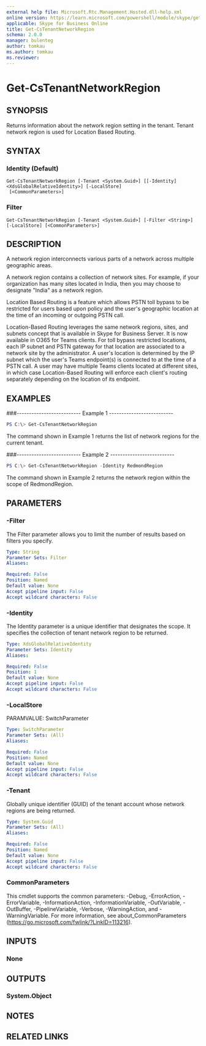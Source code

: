 ```yaml
---
external help file: Microsoft.Rtc.Management.Hosted.dll-help.xml
online version: https://learn.microsoft.com/powershell/module/skype/get-cstenantnetworkregion
applicable: Skype for Business Online
title: Get-CsTenantNetworkRegion
schema: 2.0.0
manager: bulenteg
author: tomkau
ms.author: tomkau
ms.reviewer:
---
```


# Get-CsTenantNetworkRegion

## SYNOPSIS
Returns information about the network region setting in the tenant. Tenant network region is used for Location Based Routing.

## SYNTAX

### Identity (Default)
```
Get-CsTenantNetworkRegion [-Tenant <System.Guid>] [[-Identity] <XdsGlobalRelativeIdentity>] [-LocalStore]
 [<CommonParameters>]
```

### Filter
```
Get-CsTenantNetworkRegion [-Tenant <System.Guid>] [-Filter <String>] [-LocalStore] [<CommonParameters>]
```

## DESCRIPTION
A network region interconnects various parts of a network across multiple geographic areas. 

A network region contains a collection of network sites. For example, if your organization has many sites located in India, then you may choose to designate "India" as a network region.

Location Based Routing is a feature which allows PSTN toll bypass to be restricted for users based upon policy and the user's geographic location at the time of an incoming or outgoing PSTN call. 

Location-Based Routing leverages the same network regions, sites, and subnets concept that is available in Skype for Business Server. It is now available in O365 for Teams clients. For toll bypass restricted locations, each IP subnet and PSTN gateway for that location are associated to a network site by the administrator. A user's location is determined by the IP subnet which the user's Teams endpoint(s) is connected to at the time of a PSTN call. A user may have multiple Teams clients located at different sites, in which case Location-Based Routing will enforce each client's routing separately depending on the location of its endpoint.

## EXAMPLES

###-------------------------- Example 1 --------------------------
```powershell
PS C:\> Get-CsTenantNetworkRegion
```

The command shown in Example 1 returns the list of network regions for the current tenant.

###-------------------------- Example 2 --------------------------
```powershell
PS C:\> Get-CsTenantNetworkRegion -Identity RedmondRegion
```

The command shown in Example 2 returns the network region within the scope of RedmondRegion.

## PARAMETERS

### -Filter
The Filter parameter allows you to limit the number of results based on filters you specify.

```yaml
Type: String
Parameter Sets: Filter
Aliases:

Required: False
Position: Named
Default value: None
Accept pipeline input: False
Accept wildcard characters: False
```

### -Identity
The Identity parameter is a unique identifier that designates the scope. It specifies the collection of tenant network region to be returned.

```yaml
Type: XdsGlobalRelativeIdentity
Parameter Sets: Identity
Aliases:

Required: False
Position: 1
Default value: None
Accept pipeline input: False
Accept wildcard characters: False
```

### -LocalStore
PARAMVALUE: SwitchParameter

```yaml
Type: SwitchParameter
Parameter Sets: (All)
Aliases:

Required: False
Position: Named
Default value: None
Accept pipeline input: False
Accept wildcard characters: False
```

### -Tenant
Globally unique identifier (GUID) of the tenant account whose network regions are being returned.

```yaml
Type: System.Guid
Parameter Sets: (All)
Aliases:

Required: False
Position: Named
Default value: None
Accept pipeline input: False
Accept wildcard characters: False
```

### CommonParameters
This cmdlet supports the common parameters: -Debug, -ErrorAction, -ErrorVariable, -InformationAction, -InformationVariable, -OutVariable, -OutBuffer, -PipelineVariable, -Verbose, -WarningAction, and -WarningVariable.
For more information, see about_CommonParameters (https://go.microsoft.com/fwlink/?LinkID=113216).

## INPUTS

### None

## OUTPUTS

### System.Object
## NOTES

## RELATED LINKS
